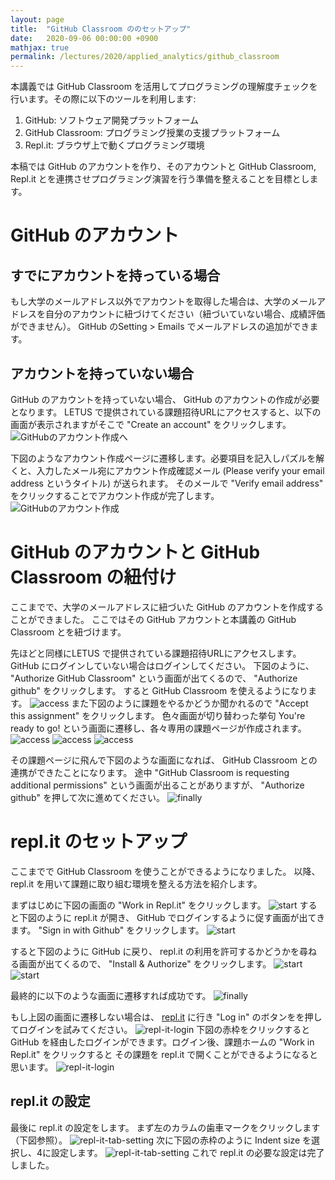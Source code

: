 ```yaml
---
layout: page
title:  "GitHub Classroom ののセットアップ"
date:   2020-09-06 00:00:00 +0900
mathjax: true
permalink: /lectures/2020/applied_analytics/github_classroom
---
```


本講義では GitHub Classroom を活用してプログラミングの理解度チェックを行います。その際に以下のツールを利用します:

1. GitHub: ソフトウェア開発プラットフォーム
2. GitHub Classroom: プログラミング授業の支援プラットフォーム
3. Repl.it: ブラウザ上で動くプログラミング環境

本稿では GitHub のアカウントを作り、そのアカウントと GitHub Classroom, Repl.it とを連携させプログラミング演習を行う準備を整えることを目標とします。


# GitHub のアカウント
## すでにアカウントを持っている場合
もし大学のメールアドレス以外でアカウントを取得した場合は、大学のメールアドレスを自分のアカウントに紐づけてください（紐づいていない場合、成績評価ができません）。
GitHub のSetting > Emails でメールアドレスの追加ができます。

## アカウントを持っていない場合
GitHub のアカウントを持っていない場合、 GitHub のアカウントの作成が必要となります。
LETUS で提供されている課題招待URLにアクセスすると、以下の画面が表示されますがそこで "Create an account" をクリックします。
![GitHubのアカウント作成へ](account/github/1.png)

下図のようなアカウント作成ページに遷移します。必要項目を記入しパズルを解くと、入力したメール宛にアカウント作成確認メール (Please verify your email address というタイトル) が送られます。
そのメールで "Verify email address" をクリックすることでアカウント作成が完了します。
![GitHubのアカウント作成](account/github/2.png)


# GitHub のアカウントと GitHub Classroom の紐付け
ここまでで、大学のメールアドレスに紐づいた GitHub のアカウントを作成することができました。
ここではその GitHub アカウントと本講義の GitHub Classroom とを紐づけます。

先ほどと同様にLETUS で提供されている課題招待URLにアクセスします。GitHub にログインしていない場合はログインしてください。
下図のように、 "Authorize GitHub Classroom" という画面が出てくるので、 "Authorize github" をクリックします。
すると GitHub Classroom を使えるようになります。
![access](account/classroom/authorize1-0.png)
また下図のように課題をやるかどうか聞かれるので "Accept this assignment" をクリックします。
色々画面が切り替わった挙句 You're ready to go! という画面に遷移し、各々専用の課題ページが作成されます。
![access](account/classroom/authorize1-1.png)
![access](account/classroom/authorize1-2.png)
![access](account/classroom/authorize1-3.png)

その課題ページに飛んで下図のような画面になれば、 GitHub Classroom との連携ができたことになります。
途中 "GitHub Classroom is requesting additional permissions" という画面が出ることがありますが、 "Authorize github" を押して次に進めてください。
![finally](account/classroom/finally.png)


# repl.it のセットアップ
ここまでで GitHub Classroom を使うことができるようになりました。
以降、 repl.it を用いて課題に取り組む環境を整える方法を紹介します。

まずはじめに下図の画面の "Work in Repl.it" をクリックします。
![start](account/replit/start.png)
すると下図のように repl.it が開き、 GitHub でログインするように促す画面が出てきます。
"Sign in with Github" をクリックします。
![start](account/replit/github-login.png)

すると下図のように GitHub に戻り、 repl.it の利用を許可するかどうかを尋ねる画面が出てくるので、 "Install & Authorize" をクリックします。
![start](account/replit/github-login-authorize-1.png)
![start](account/replit/github-login-authorize-2.png)

最終的に以下のような画面に遷移すれば成功です。
![finally](account/replit/finally.png)

もし上図の画面に遷移しない場合は、 [repl.it](https://repl.it) に行き "Log in" のボタンをを押してログインを試みてください。
![repl-it-login](account/replit/repl-login.png)
下図の赤枠をクリックすると GitHub を経由したログインができます。ログイン後、課題ホームの "Work in Repl.it" をクリックすると
その課題を repl.it で開くことができるようになると思います。
![repl-it-login](account/replit/repl-login-account.png)

## repl.it の設定
最後に repl.it の設定をします。
まず左のカラムの歯車マークをクリックします（下図参照）。
![repl-it-tab-setting](account/replit/tab1.png)
次に下図の赤枠のように Indent size を選択し、4に設定します。
![repl-it-tab-setting](account/replit/tab2.png)
これで repl.it の必要な設定は完了しました。
